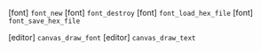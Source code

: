 [font] `font_new`
[font] `font_destroy`
[font] `font_load_hex_file`
[font] `font_save_hex_file`

[editor] `canvas_draw_font`
[editor] `canvas_draw_text`
